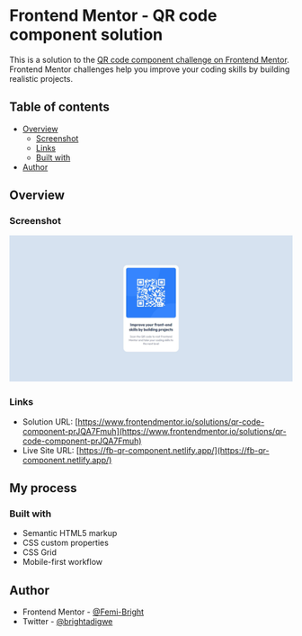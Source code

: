 # Frontend Mentor - QR code component solution

This is a solution to the [QR code component challenge on Frontend Mentor](https://www.frontendmentor.io/challenges/qr-code-component-iux_sIO_H). Frontend Mentor challenges help you improve your coding skills by building realistic projects. 

## Table of contents

- [Overview](#overview)
  - [Screenshot](#screenshot)
  - [Links](#links)
  - [Built with](#built-with)
- [Author](#author)


## Overview

### Screenshot

![](./screenshot.jpg)


### Links

- Solution URL: [https://www.frontendmentor.io/solutions/qr-code-component-prJQA7Fmuh](https://www.frontendmentor.io/solutions/qr-code-component-prJQA7Fmuh)
- Live Site URL: [https://fb-qr-component.netlify.app/](https://fb-qr-component.netlify.app/)

## My process

### Built with

- Semantic HTML5 markup
- CSS custom properties
- CSS Grid
- Mobile-first workflow

## Author

- Frontend Mentor - [@Femi-Bright](https://www.frontendmentor.io/profile/Femi-Bright)
- Twitter - [@brightadigwe](https://www.twitter.com/brightadigwe)
